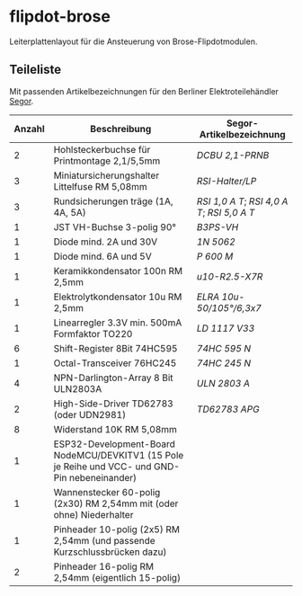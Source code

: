 # flipdot-brose
Leiterplattenlayout für die Ansteuerung von Brose-Flipdotmodulen.

## Teileliste

Mit passenden Artikelbezeichnungen für den Berliner Elektroteilehändler [Segor](https://www.segor.de).

Anzahl | Beschreibung | Segor-Artikelbezeichnung
--|--|--
2 | Hohlsteckerbuchse für Printmontage 2,1/5,5mm | *DCBU 2,1-PRNB*
3 | Miniatursicherungshalter Littelfuse RM 5,08mm | *RSI-Halter/LP*
3 | Rundsicherungen träge (1A, 4A, 5A) | *RSI 1,0 A T*; *RSI 4,0 A T*; *RSI 5,0 A T*
1 | JST VH-Buchse 3-polig 90° | *B3PS-VH*
1 | Diode mind. 2A und 30V | *1N 5062*
1 | Diode mind. 6A und 5V | *P 600 M*
1 | Keramikkondensator 100n RM 2,5mm | *u10-R2.5-X7R*
1 | Elektrolytkondensator 10u RM 2,5mm | *ELRA 10u-50/105°/6,3x7*
1 | Linearregler 3.3V min. 500mA Formfaktor TO220 | *LD 1117 V33* 
6 | Shift-Register 8Bit 74HC595 | *74HC 595 N*
1 | Octal-Transceiver 76HC245 | *74HC 245 N*
4 | NPN-Darlington-Array 8 Bit ULN2803A | *ULN 2803 A*
2 | High-Side-Driver TD62783 (oder UDN2981) | *TD62783 APG*
8 | Widerstand 10K RM 5,08mm |
1 | ESP32-Development-Board NodeMCU/DEVKITV1 (15 Pole je Reihe und VCC- und GND-Pin nebeneinander)
1 | Wannenstecker 60-polig (2x30) RM 2,54mm mit (oder ohne) Niederhalter
1 | Pinheader 10-polig (2x5) RM 2,54mm (und passende Kurzschlussbrücken dazu)
2 | Pinheader 16-polig RM 2,54mm (eigentlich 15-polig)
